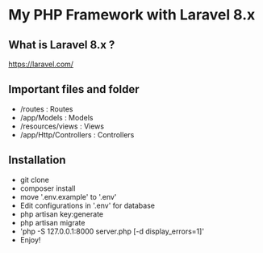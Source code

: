 # My PHP Framework with Laravel 8.x

## What is Laravel 8.x ?
https://laravel.com/


## Important files and folder
 * /routes : Routes
 * /app/Models : Models
 * /resources/views : Views
 * /app/Http/Controllers : Controllers

## Installation
 * git clone 
 * composer install
 * move '.env.example' to '.env'
 * Edit configurations in '.env' for database
 * php artisan key:generate
 * php artisan migrate
 * 'php -S 127.0.0.1:8000 server.php [-d display_errors=1]'
 * Enjoy!